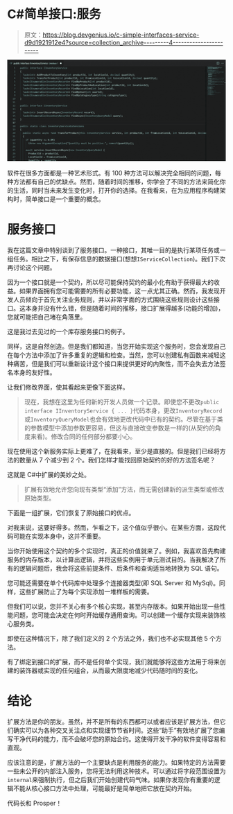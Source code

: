 # C#简单接口:服务

> 原文：<https://blog.devgenius.io/c-simple-interfaces-service-d9d1921912e4?source=collection_archive---------4----------------------->

![](img/bff7f4ffa33bca2389e54ae0073f9cc3.png)

软件在很多方面都是一种艺术形式。有 100 种方法可以解决完全相同的问题，每种方法都有自己的优缺点。然而，随着时间的推移，你学会了不同的方法来简化你的生活，同时当未来发生变化时，打开你的选择。在我看来，在为应用程序构建架构时，简单接口是一个重要的概念。

# 服务接口

我在这篇文章中特别谈到了服务接口。一种接口，其唯一目的是执行某项任务或一组任务。相比之下，有保存信息的数据接口(想想`IServiceCollection`)。我们下次再讨论这个问题。

因为一个接口就是一个契约，所以尽可能保持契约的最小化有助于获得最大的收益。如果界面拥有您可能需要的所有必要功能，这一点尤其正确。然而，我发现开发人员倾向于首先关注业务规则，并以非常字面的方式围绕这些规则设计这些接口。这本身并没有什么错，但是随着时间的推移，接口扩展得越多(功能的增加)，您就可能把自己堵在角落里。

这是我过去见过的一个库存服务接口的例子。

同样，这是自然创造。但是我们都知道，当您开始实现这个服务时，您会发现自己在每个方法中添加了许多重复的逻辑和检查。当然，您可以创建私有函数来减轻这种痛苦，但是我们可以重新设计这个接口来提供更好的内聚性，而不会失去方法签名本身的友好性。

让我们修改界面，使其看起来更像下面这样。

> 现在，我想在这里为任何新的开发人员做一个记录。即使您不更改`public interface IInventoryService { ... }`代码本身，更改`InventoryRecord`或`InventoryQueryModel`也会有效地更改代码中已有的契约。尽管在基于类的参数模型中添加参数更容易，但这与直接改变参数是一样的(从契约的角度来看)。修改合同的任何部分都要小心。

现在使用这个新服务实际上更难了，在我看来，至少是直接的。但是我们已经将方法的数量从 7 个减少到 2 个。我们怎样才能找回原始契约的好的方法签名呢？

这就是 C#中扩展的美妙之处。

> 扩展有效地允许您向现有类型“添加”方法，而无需创建新的派生类型或修改原始类型。

下面是一组扩展，它们恢复了原始接口的优点。

对我来说，这要好得多。然而，乍看之下，这个值似乎很小。在某些方面，这段代码可能在实现本身中，这并不重要。

当你开始使用这个契约的多个实现时，真正的价值就来了。例如，我喜欢首先构建服务的内存版本，以计算出逻辑，并将这些实例用于单元测试目的。当我解决了所有的逻辑问题后，我会将这些前提条件、后条件和查询适当地转换为 SQL 语句。

您可能还需要在单个代码库中处理多个连接器类型(即 SQL Server 和 MySql)。同样，这些扩展防止了为每个实现添加一堆样板的需要。

但我们可以说，您并不关心有多个核心实现，甚至内存版本。如果开始出现一些性能问题，您可能会决定在何时开始缓存通用查询。可以创建一个缓存实现来装饰核心服务类。

即使在这种情况下，除了我们定义的 2 个方法之外，我们也不必实现其他 5 个方法。

有了绑定到接口的扩展，而不是任何单个实现，我们就能够将这些方法用于将来创建的装饰器或实现的任何组合，从而最大限度地减少代码随时间的变化。

# 结论

扩展方法是你的朋友。虽然，并不是所有的东西都可以或者应该是扩展方法，但它们确实可以为各种交叉关注点和实现细节节省时间。这些“助手”有效地扩展了您编写干净代码的能力，而不会破坏您的原始合约。这使得开发干净的软件变得容易和直观。

应该注意的是，扩展方法的一个主要缺点是利用服务的能力。如果特定的方法需要一些未公开的内部注入服务，您将无法利用这种技术。可以通过将字段范围设置为`internal`来强制执行，但之后我们开始创建代码气味。如果你发现你有重要的逻辑不能从核心接口方法中处理，可能最好是简单地把它放在契约开始。

代码长和 Prosper！